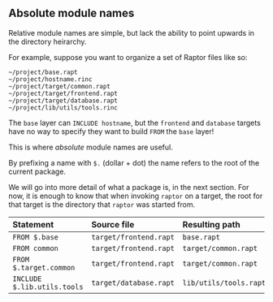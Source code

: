 ## Absolute module names

Relative module names are simple, but lack the ability to point upwards in the
directory heirarchy.

For example, suppose you want to organize a set of Raptor files like so:

```
~/project/base.rapt
~/project/hostname.rinc
~/project/target/common.rapt
~/project/target/frontend.rapt
~/project/target/database.rapt
~/project/lib/utils/tools.rinc
```

The `base` layer can `INCLUDE hostname`, but the `frontend` and `database`
targets have no way to specify they want to build `FROM` the `base` layer!

This is where *absolute* module names are useful.

By prefixing a name with `$.` (dollar + dot) the name refers to the root of the
current package.

We will go into more detail of what a package is, in the next section. For now,
it is enough to know that when invoking `raptor` on a target, the root for that
target is the directory that `raptor` was started from.

| Statement                   | Source file            | Resulting path         |
|:----------------------------|:-----------------------|:-----------------------|
| `FROM $.base`               | `target/frontend.rapt` | `base.rapt`            |
| `FROM common`               | `target/frontend.rapt` | `target/common.rapt`   |
| `FROM $.target.common`      | `target/frontend.rapt` | `target/common.rapt`   |
| `INCLUDE $.lib.utils.tools` | `target/database.rapt` | `lib/utils/tools.rapt` |
